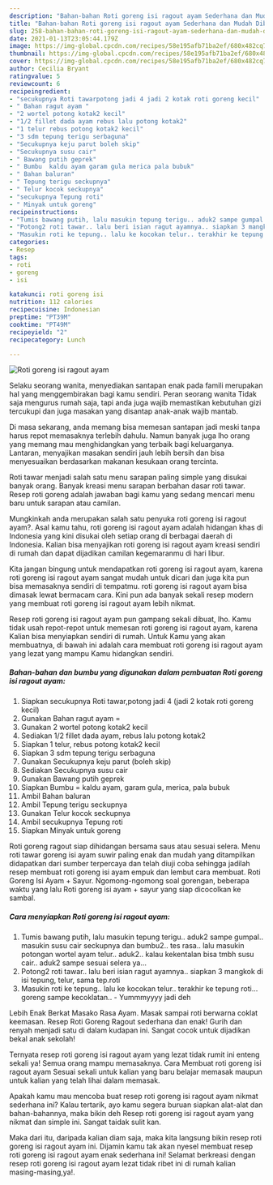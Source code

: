 ```yaml
---
description: "Bahan-bahan Roti goreng isi ragout ayam Sederhana dan Mudah Dibuat"
title: "Bahan-bahan Roti goreng isi ragout ayam Sederhana dan Mudah Dibuat"
slug: 258-bahan-bahan-roti-goreng-isi-ragout-ayam-sederhana-dan-mudah-dibuat
date: 2021-01-13T23:05:44.179Z
image: https://img-global.cpcdn.com/recipes/58e195afb71ba2ef/680x482cq70/roti-goreng-isi-ragout-ayam-foto-resep-utama.jpg
thumbnail: https://img-global.cpcdn.com/recipes/58e195afb71ba2ef/680x482cq70/roti-goreng-isi-ragout-ayam-foto-resep-utama.jpg
cover: https://img-global.cpcdn.com/recipes/58e195afb71ba2ef/680x482cq70/roti-goreng-isi-ragout-ayam-foto-resep-utama.jpg
author: Cecilia Bryant
ratingvalue: 5
reviewcount: 6
recipeingredient:
- "secukupnya Roti tawarpotong jadi 4 jadi 2 kotak roti goreng kecil"
- " Bahan ragut ayam "
- "2 wortel potong kotak2 kecil"
- "1/2 fillet dada ayam rebus lalu potong kotak2"
- "1 telur rebus potong kotak2 kecil"
- "3 sdm tepung terigu serbaguna"
- "Secukupnya keju parut boleh skip"
- "Secukupnya susu cair"
- " Bawang putih geprek"
- " Bumbu  kaldu ayam garam gula merica pala bubuk"
- " Bahan baluran"
- " Tepung terigu seckupnya"
- " Telur kocok seckupnya"
- "secukupnya Tepung roti"
- " Minyak untuk goreng"
recipeinstructions:
- "Tumis bawang putih, lalu masukin tepung terigu.. aduk2 sampe gumpal.. masukin susu cair seckupnya dan bumbu2.. tes rasa.. lalu masukin potongan wortel ayam telur.. aduk2.. kalau kekentalan bisa tmbh susu cair.. aduk2 sampe sesuai selera ya..."
- "Potong2 roti tawar.. lalu beri isian ragut ayamnya.. siapkan 3 mangkok di isi tepung, telur, sama tep.roti"
- "Masukin roti ke tepung.. lalu ke kocokan telur.. terakhir ke tepung roti... goreng sampe kecoklatan.. Yummmyyyy jadi deh"
categories:
- Resep
tags:
- roti
- goreng
- isi

katakunci: roti goreng isi 
nutrition: 112 calories
recipecuisine: Indonesian
preptime: "PT39M"
cooktime: "PT49M"
recipeyield: "2"
recipecategory: Lunch

---
```



![Roti goreng isi ragout ayam](https://img-global.cpcdn.com/recipes/58e195afb71ba2ef/680x482cq70/roti-goreng-isi-ragout-ayam-foto-resep-utama.jpg)

Selaku seorang wanita, menyediakan santapan enak pada famili merupakan hal yang menggembirakan bagi kamu sendiri. Peran seorang  wanita Tidak saja mengurus rumah saja, tapi anda juga wajib memastikan kebutuhan gizi tercukupi dan juga masakan yang disantap anak-anak wajib mantab.

Di masa  sekarang, anda memang bisa memesan santapan jadi meski tanpa harus repot memasaknya terlebih dahulu. Namun banyak juga lho orang yang memang mau menghidangkan yang terbaik bagi keluarganya. Lantaran, menyajikan masakan sendiri jauh lebih bersih dan bisa menyesuaikan berdasarkan makanan kesukaan orang tercinta. 

Roti tawar menjadi salah satu menu sarapan paling simple yang disukai banyak orang. Banyak kreasi menu sarapan berbahan dasar roti tawar. Resep roti goreng adalah jawaban bagi kamu yang sedang mencari menu baru untuk sarapan atau camilan.

Mungkinkah anda merupakan salah satu penyuka roti goreng isi ragout ayam?. Asal kamu tahu, roti goreng isi ragout ayam adalah hidangan khas di Indonesia yang kini disukai oleh setiap orang di berbagai daerah di Indonesia. Kalian bisa menyajikan roti goreng isi ragout ayam kreasi sendiri di rumah dan dapat dijadikan camilan kegemaranmu di hari libur.

Kita jangan bingung untuk mendapatkan roti goreng isi ragout ayam, karena roti goreng isi ragout ayam sangat mudah untuk dicari dan juga kita pun bisa memasaknya sendiri di tempatmu. roti goreng isi ragout ayam bisa dimasak lewat bermacam cara. Kini pun ada banyak sekali resep modern yang membuat roti goreng isi ragout ayam lebih nikmat.

Resep roti goreng isi ragout ayam pun gampang sekali dibuat, lho. Kamu tidak usah repot-repot untuk memesan roti goreng isi ragout ayam, karena Kalian bisa menyiapkan sendiri di rumah. Untuk Kamu yang akan membuatnya, di bawah ini adalah cara membuat roti goreng isi ragout ayam yang lezat yang mampu Kamu hidangkan sendiri.

<!--inarticleads1-->

##### Bahan-bahan dan bumbu yang digunakan dalam pembuatan Roti goreng isi ragout ayam:

1. Siapkan secukupnya Roti tawar,potong jadi 4 (jadi 2 kotak roti goreng kecil)
1. Gunakan  Bahan ragut ayam =
1. Gunakan 2 wortel potong kotak2 kecil
1. Sediakan 1/2 fillet dada ayam, rebus lalu potong kotak2
1. Siapkan 1 telur, rebus potong kotak2 kecil
1. Siapkan 3 sdm tepung terigu serbaguna
1. Gunakan Secukupnya keju parut (boleh skip)
1. Sediakan Secukupnya susu cair
1. Gunakan  Bawang putih geprek
1. Siapkan  Bumbu = kaldu ayam, garam gula, merica, pala bubuk
1. Ambil  Bahan baluran
1. Ambil  Tepung terigu seckupnya
1. Gunakan  Telur kocok seckupnya
1. Ambil secukupnya Tepung roti
1. Siapkan  Minyak untuk goreng


Roti goreng ragout siap dihidangan bersama saus atau sesuai selera. Menu roti tawar goreng isi ayam suwir paling enak dan mudah yang ditampilkan didapatkan dari sumber terpercaya dan telah diuji coba sehingga jadilah resep membuat roti goreng isi ayam empuk dan lembut cara membuat. Roti Goreng Isi Ayam + Sayur. Ngomong-ngomong soal gorengan, beberapa waktu yang lalu Roti goreng isi ayam + sayur yang siap dicocolkan ke sambal. 

<!--inarticleads2-->

##### Cara menyiapkan Roti goreng isi ragout ayam:

1. Tumis bawang putih, lalu masukin tepung terigu.. aduk2 sampe gumpal.. masukin susu cair seckupnya dan bumbu2.. tes rasa.. lalu masukin potongan wortel ayam telur.. aduk2.. kalau kekentalan bisa tmbh susu cair.. aduk2 sampe sesuai selera ya...
1. Potong2 roti tawar.. lalu beri isian ragut ayamnya.. siapkan 3 mangkok di isi tepung, telur, sama tep.roti
1. Masukin roti ke tepung.. lalu ke kocokan telur.. terakhir ke tepung roti... goreng sampe kecoklatan.. - Yummmyyyy jadi deh


Lebih Enak Berkat Masako Rasa Ayam. Masak sampai roti berwarna coklat keemasan. Resep Roti Goreng Ragout sederhana dan enak! Gurih dan renyah menjadi satu di dalam kudapan ini. Sangat cocok untuk dijadikan bekal anak sekolah! 

Ternyata resep roti goreng isi ragout ayam yang lezat tidak rumit ini enteng sekali ya! Semua orang mampu memasaknya. Cara Membuat roti goreng isi ragout ayam Sesuai sekali untuk kalian yang baru belajar memasak maupun untuk kalian yang telah lihai dalam memasak.

Apakah kamu mau mencoba buat resep roti goreng isi ragout ayam nikmat sederhana ini? Kalau tertarik, ayo kamu segera buruan siapkan alat-alat dan bahan-bahannya, maka bikin deh Resep roti goreng isi ragout ayam yang nikmat dan simple ini. Sangat taidak sulit kan. 

Maka dari itu, daripada kalian diam saja, maka kita langsung bikin resep roti goreng isi ragout ayam ini. Dijamin kamu tak akan nyesel membuat resep roti goreng isi ragout ayam enak sederhana ini! Selamat berkreasi dengan resep roti goreng isi ragout ayam lezat tidak ribet ini di rumah kalian masing-masing,ya!.

